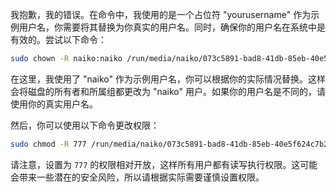 我抱歉，我的错误。在命令中，我使用的是一个占位符 "yourusername" 作为示例用户名，你需要将其替换为你真实的用户名。同时，确保你的用户名在系统中是有效的。尝试以下命令：

```bash
sudo chown -R naiko:naiko /run/media/naiko/073c5891-bad8-41db-85eb-40e5f624c7b2
```

在这里，我使用了 "naiko" 作为示例用户名，你可以根据你的实际情况替换。这样会将磁盘的所有者和所属组都更改为 "naiko" 用户。如果你的用户名是不同的，请使用你的真实用户名。

然后，你可以使用以下命令更改权限：

```bash
sudo chmod -R 777 /run/media/naiko/073c5891-bad8-41db-85eb-40e5f624c7b2
```

请注意，设置为 `777` 的权限相对开放，这样所有用户都有读写执行权限。这可能会带来一些潜在的安全风险，所以请根据实际需要谨慎设置权限。